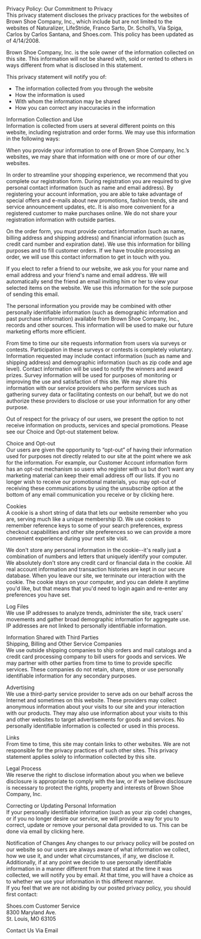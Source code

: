 Privacy Policy: Our Commitment to Privacy  
This privacy statement discloses the privacy practices for the websites of Brown Shoe Company, Inc., which include but are not limited to the websites of Naturalizer, LifeStride, Franco Sarto, Dr. Scholl’s, Via Spiga, Carlos by Carlos Santana, and Shoes.com. This policy has been updated as of 4/14/2008.  
  
Brown Shoe Company, Inc. is the sole owner of the information collected on this site. This information will not be shared with, sold or rented to others in ways different from what is disclosed in this statement.  
  
This privacy statement will notify you of:

*   The information collected from you through the website
*   How the information is used
*   With whom the information may be shared
*   How you can correct any inaccuracies in the information

Information Collection and Use  
Information is collected from users at several different points on this website, including registration and order forms. We may use this information in the following ways:  
  
When you provide your information to one of Brown Shoe Company, Inc.’s websites, we may share that information with one or more of our other websites.  
  
In order to streamline your shopping experience, we recommend that you complete our registration form. During registration you are required to give personal contact information (such as name and email address). By registering your account information, you are able to take advantage of special offers and e-mails about new promotions, fashion trends, site and service announcement updates, etc. It is also more convenient for a registered customer to make purchases online. We do not share your registration information with outside parties.  
  
On the order form, you must provide contact information (such as name, billing address and shipping address) and financial information (such as credit card number and expiration date). We use this information for billing purposes and to fill customer orders. If we have trouble processing an order, we will use this contact information to get in touch with you.  
  
If you elect to refer a friend to our website, we ask you for your name and email address and your friend's name and email address. We will automatically send the friend an email inviting him or her to view your selected items on the website. We use this information for the sole purpose of sending this email.  
  
The personal information you provide may be combined with other personally identifiable information (such as demographic information and past purchase information) available from Brown Shoe Company, Inc., records and other sources. This information will be used to make our future marketing efforts more efficient.  
  
From time to time our site requests information from users via surveys or contests. Participation in these surveys or contests is completely voluntary. Information requested may include contact information (such as name and shipping address) and demographic information (such as zip code and age level). Contact information will be used to notify the winners and award prizes. Survey information will be used for purposes of monitoring or improving the use and satisfaction of this site. We may share this information with our service providers who perform services such as gathering survey data or facilitating contests on our behalf, but we do not authorize these providers to disclose or use your information for any other purpose.  
  
Out of respect for the privacy of our users, we present the option to not receive information on products, services and special promotions. Please see our Choice and Opt-out statement below.

Choice and Opt-out  
Our users are given the opportunity to “opt-out” of having their information used for purposes not directly related to our site at the point where we ask for the information. For example, our Customer Account information form has an opt-out mechanism so users who register with us but don’t want any marketing material can keep their email address off our lists. If you no longer wish to receive our promotional materials, you may opt-out of receiving these communications by using the unsubscribe option at the bottom of any email communication you receive or by clicking here.

Cookies  
A cookie is a short string of data that lets our website remember who you are, serving much like a unique membership ID. We use cookies to remember reference keys to some of your search preferences, express checkout capabilities and other site preferences so we can provide a more convenient experience during your next site visit.  
  
We don't store any personal information in the cookie--it's really just a combination of numbers and letters that uniquely identify your computer. We absolutely don't store any credit card or financial data in the cookie. All real account information and transaction histories are kept in our secure database. When you leave our site, we terminate our interaction with the cookie. The cookie stays on your computer, and you can delete it anytime you'd like, but that means that you'd need to login again and re-enter any preferences you have set.

Log Files  
We use IP addresses to analyze trends, administer the site, track users’ movements and gather broad demographic information for aggregate use. IP addresses are not linked to personally identifiable information.

Information Shared with Third Parties  
Shipping, Billing and Other Service Companies  
We use outside shipping companies to ship orders and mail catalogs and a credit card processing company to bill users for goods and services. We may partner with other parties from time to time to provide specific services. These companies do not retain, share, store or use personally identifiable information for any secondary purposes.

Advertising  
We use a third-party service provider to serve ads on our behalf across the Internet and sometimes on this website. These providers may collect anonymous information about your visits to our site and your interaction with our products. They may also use information about your visits to this and other websites to target advertisements for goods and services. No personally identifiable information is collected or used in this process.

Links  
From time to time, this site may contain links to other websites. We are not responsible for the privacy practices of such other sites. This privacy statement applies solely to information collected by this site.

Legal Process  
We reserve the right to disclose information about you when we believe disclosure is appropriate to comply with the law, or if we believe disclosure is necessary to protect the rights, property and interests of Brown Shoe Company, Inc.

Correcting or Updating Personal Information  
If your personally identifiable information (such as your zip code) changes, or if you no longer desire our service, we will provide a way for you to correct, update or remove your personal data provided to us. This can be done via email by clicking here.

Notification of Changes Any changes to our privacy policy will be posted on our website so our users are always aware of what information we collect, how we use it, and under what circumstances, if any, we disclose it. Additionally, if at any point we decide to use personally identifiable information in a manner different from that stated at the time it was collected, we will notify you by email. At that time, you will have a choice as to whether we use your information in this different manner.  
If you feel that we are not abiding by our posted privacy policy, you should first contact:  
  
Shoes.com Customer Service  
8300 Maryland Ave.  
St. Louis, MO 63105  
  
Contact Us Via Email